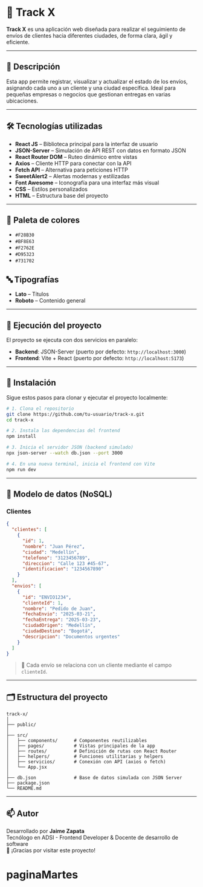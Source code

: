 # 🚚 Track X

**Track X** es una aplicación web diseñada para realizar el seguimiento de envíos de clientes hacia diferentes ciudades, de forma clara, ágil y eficiente.

---

## 📌 Descripción

Esta app permite registrar, visualizar y actualizar el estado de los envíos, asignando cada uno a un cliente y una ciudad específica. Ideal para pequeñas empresas o negocios que gestionan entregas en varias ubicaciones.

---

## 🛠️ Tecnologías utilizadas

- **React JS** – Biblioteca principal para la interfaz de usuario  
- **JSON-Server** – Simulación de API REST con datos en formato JSON  
- **React Router DOM** – Ruteo dinámico entre vistas  
- **Axios** – Cliente HTTP para conectar con la API  
- **Fetch API** – Alternativa para peticiones HTTP  
- **SweetAlert2** – Alertas modernas y estilizadas  
- **Font Awesome** – Iconografía para una interfaz más visual  
- **CSS** – Estilos personalizados  
- **HTML** – Estructura base del proyecto  

---

## 🎨 Paleta de colores

- `#F28B30`  
- `#BF8E63`  
- `#F2762E`  
- `#D95323`  
- `#731702`  

## 🔤 Tipografías

- **Lato** – Títulos  
- **Roboto** – Contenido general  

---

## 🚀 Ejecución del proyecto

El proyecto se ejecuta con dos servicios en paralelo:

- **Backend**: JSON-Server (puerto por defecto: `http://localhost:3000`)
- **Frontend**: Vite + React (puerto por defecto: `http://localhost:5173`)

---

## 💾 Instalación

Sigue estos pasos para clonar y ejecutar el proyecto localmente:

```bash
# 1. Clona el repositorio
git clone https://github.com/tu-usuario/track-x.git
cd track-x

# 2. Instala las dependencias del frontend
npm install

# 3. Inicia el servidor JSON (backend simulado)
npx json-server --watch db.json --port 3000

# 4. En una nueva terminal, inicia el frontend con Vite
npm run dev
```

---

## 🧩 Modelo de datos (NoSQL)

### Clientes

```json
{
  "clientes": [
    {
      "id": 1,
      "nombre": "Juan Pérez",
      "ciudad": "Medellín",
      "telefono": "3123456789",
      "direccion": "Calle 123 #45-67",
      "identificacion": "1234567890"
    }
  ],
  "envios": [
    {
      "id": "ENVIO1234",
      "clienteId": 1,
      "nombre": "Pedido de Juan",
      "fechaEnvio": "2025-03-21",
      "fechaEntrega": "2025-03-23",
      "ciudadOrigen": "Medellín",
      "ciudadDestino": "Bogotá",
      "descripcion": "Documentos urgentes"
    }
  ]
}
```

> 🔗 Cada envío se relaciona con un cliente mediante el campo `clienteId`.

---

## 🗂️ Estructura del proyecto

```
track-x/
│
├── public/
│
├── src/
│   ├── components/      # Componentes reutilizables
│   ├── pages/           # Vistas principales de la app
│   ├── routes/          # Definición de rutas con React Router
│   ├── helpers/         # Funciones utilitarias y helpers
│   ├── servicios/       # Conexión con API (axios o fetch)
│   └── App.jsx
│
├── db.json              # Base de datos simulada con JSON Server
├── package.json
└── README.md
```

---

## 📫 Autor

Desarrollado por **Jaime Zapata**  
Tecnólogo en ADSI - Frontend Developer & Docente de desarrollo de software  
🚀 ¡Gracias por visitar este proyecto!
# paginaMartes
